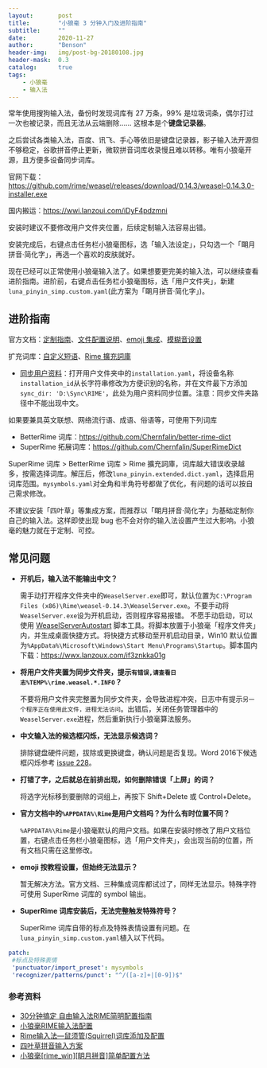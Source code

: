 ```yaml
---
layout:       post
title:        "小狼毫 3 分钟入门及进阶指南"
subtitle:     ""
date:         2020-11-27
author:       "Benson"
header-img:   img/post-bg-20180108.jpg
header-mask:  0.3
catalog:      true
tags:
    - 小狼毫
    - 输入法
---
```

常年使用搜狗输入法，备份时发现词库有 27 万条，99% 是垃圾词条，偶尔打过一次也被记录，而且无法从云端删除…… 这根本是个**键盘记录器**。

之后尝试各类输入法，百度、讯飞、手心等依旧是键盘记录器，影子输入法开源但不够稳定，谷歌拼音停止更新，微软拼音词库收录慢且难以转移。唯有小狼毫开源，且方便多设备同步词库。

官网下载：https://github.com/rime/weasel/releases/download/0.14.3/weasel-0.14.3.0-installer.exe

国内搬运：https://wwi.lanzoui.com/iDyF4pdzmni

安装时建议不要修改用户文件夹位置，后续定制输入法容易出错。

安装完成后，右键点击任务栏小狼毫图标，选「输入法设定」，只勾选一个「朙月拼音·简化字」，再选一个喜欢的皮肤就好。

现在已经可以正常使用小狼毫输入法了。如果想要更完美的输入法，可以继续查看进阶指南。进阶前，右键点击任务栏小狼毫图标，选「用户文件夹」，新建 `luna_pinyin_simp.custom.yaml`(此方案为「朙月拼音·简化字」)。

## 进阶指南
官方文档：[定制指南](https://github.com/rime/home/wiki/CustomizationGuide)、[文件配置说明](https://github.com/rime/home/wiki/RimeWithSchemata#rime-%E4%B8%AD%E7%9A%84%E6%95%B8%E6%93%9A%E6%96%87%E4%BB%B6%E5%88%86%E4%BD%88%E5%8F%8A%E4%BD%9C%E7%94%A8)、[emoji 集成](https://github.com/rime/rime-emoji)、[模糊音设置](https://github.com/rime/home/wiki/CustomizationGuide#%E6%A8%A1%E7%B3%8A%E9%9F%B3)

扩充词库：[自定义短语](https://gist.github.com/lotem/5440677)、[Rime 擴充詞庫](https://github.com/rime-aca/dictionaries)

* [同步用户资料](https://github.com/rime/home/wiki/UserGuide#%E5%90%8C%E6%AD%A5%E7%94%A8%E6%88%B6%E8%B3%87%E6%96%99)：打开用户文件夹中的`installation.yaml`，将设备名称`installation_id`从长字符串修改为方便识别的名称，并在文件最下方添加`sync_dir: 'D:\Sync\RIME'`，此处为用户资料同步位置。注意：同步文件夹路径中不能出现中文。

如果要兼具英文联想、网络流行语、成语、俗语等，可使用下列词库
* BetterRime 词库：https://github.com/Chernfalin/better-rime-dict
* SuperRime 拓展词库：https://github.com/Chernfalin/SuperRimeDict

SuperRime 词库 > BetterRime 词库 > Rime 擴充詞庫，词库越大错误收录越多，按需选择词库。解压后，修改`luna_pinyin.extended.dict.yaml`，选择启用词库范围。`mysymbols.yaml`对全角和半角符号都做了优化，有问题的话可以按自己需求修改。

不建议安装「四叶草」等集成方案，而推荐以「朙月拼音·简化字」为基础定制你自己的输入法。这样即使出现 bug 也不会对你的输入法设置产生过大影响。小狼毫的魅力就在于定制、可控。

## 常见问题
* **开机后，输入法不能输出中文？**

  需手动打开程序文件夹中的`WeaselServer.exe`即可，默认位置为`C:\Program Files (x86)\Rime\weasel-0.14.3\WeaselServer.exe`。不要手动将`WeaselServer.exe`设为开机启动，否则程序容易报错。
  不愿手动启动，可以使用 [WeaselServerAutostart](https://github.com/rockbenben/rime-WeaselServer) 脚本工具。将脚本放置于小狼毫「程序文件夹」内，并生成桌面快捷方式。将快捷方式移动至开机启动目录，Win10 默认位置为`%AppData%\Microsoft\Windows\Start Menu\Programs\Startup`。脚本国内下载：https://wwx.lanzoux.com/if3znkka01g

* **将用户文件夹置为同步文件夹，提示`有错误,请查看日志%TEMP%\rime.weasel.*.INFO`？**

  不要将用户文件夹完整置为同步文件夹，会导致进程冲突，日志中有提示`另一个程序正在使用此文件，进程无法访问`。出错后，关闭任务管理器中的`WeaselServer.exe`进程，然后重新执行小狼毫算法服务。

* **中文输入法的候选框闪烁，无法显示候选词？**

  排除键盘硬件问题，拔除或更换键盘，确认问题是否复现。Word 2016下候选框闪烁参考 [issue 228](https://github.com/rime/weasel/issues/228)。

* **打错了字，之后就总在前排出现，如何删除错误「上屏」的词？**

  将选字光标移到要删除的词组上，再按下 Shift+Delete 或 Control+Delete。

* **官方文档中的`%APPDATA%\Rime`是用户文档吗？为什么有时位置不同？**

  `%APPDATA%\Rime`是小狼毫默认的用户文档。如果在安装时修改了用户文档位置，右键点击任务栏小狼毫图标，选「用户文件夹」，会出现当前的位置，所有文档只需在这里修改。

* **emoji 按教程设置，但始终无法显示？**

  暂无解决方法。官方文档、三种集成词库都试过了，同样无法显示。特殊字符可使用 SuperRime 词库的 symbol 输出。

* **SuperRime 词库安装后，无法完整触发特殊符号？**

  SuperRime 词库自带的标点及特殊表情设置有问题。在`luna_pinyin_simp.custom.yaml`植入以下代码。
 ```yaml
 patch:
  #标点及特殊表情
  'punctuator/import_preset': mysymbols
  'recognizer/patterns/punct': "^/([a-z]+|[0-9])$"
 ```

### 参考资料
* [30分钟搞定 自由输入法RIME简明配置指南](https://www.jianshu.com/p/296bba666604)
* [小狼毫RIME输入法配置](https://www.dazhuanlan.com/2019/10/06/5d995d43e4432/)
* [Rime输入法—鼠须管(Squirrel)词库添加及配置](https://www.jianshu.com/p/cffc0ea094a7)
* [四叶草拼音输入方案](https://github.com/fkxxyz/rime-cloverpinyin)
* [小狼毫[rime_win][眀月拼音]简单配置方法](https://blog.csdn.net/qq_42204675/article/details/86422450)